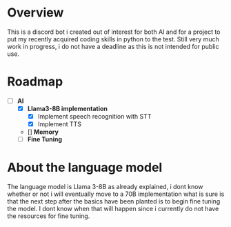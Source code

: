 # Overview

This is a discord bot i created out of interest for both AI and for a project to put my recently acquired coding
skills in python to the test. Still very much work in progress, i do not have a deadline as this is not intended
for public use.

# Roadmap
- [ ] **AI**
  - [x] **Llama3-8B implementation**
    - [x] Implement speech recognition with STT
    - [x] Implement TTS
  - [] **Memory**
  - [ ] **Fine Tuning** 

# About the language model

The language model is Llama 3-8B as already explained, i dont know whether or not i will eventually move to a 70B implementation
what is sure is that the next step after the basics have been planted is to begin fine tuning the model.
I dont know when that will happen since i currently do not have the resources for fine tuning.
